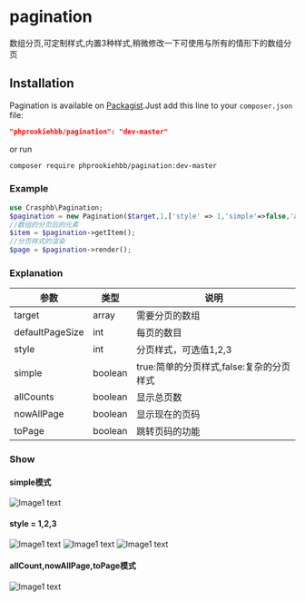 # pagination
数组分页,可定制样式,内置3种样式,稍微修改一下可使用与所有的情形下的数组分页

## Installation
Pagination is available on [Packagist](https://packagist.org/packages/phprookiehbb/pagination).Just add this line to your `composer.json` file:

```json
"phprookiehbb/pagination": "dev-master"
```

or run

```sh
composer require phprookiehbb/pagination:dev-master
```
### Example

``` php
use Crasphb\Pagination;
$pagination = new Pagination($target,1,['style' => 1,'simple'=>false,'allCounts'=>true,'nowAllPage'=>true,'toPage'=>true]);
//数组的分页后的元素
$item = $pagination->getItem();
//分页样式的渲染
$page = $pagination->render();
```

### Explanation
|  参数 |  类型 |  说明 |
| ------------ | ------------ |------------ |
| target  | array  | 需要分页的数组  |
| defaultPageSize  | int  | 每页的数目  |
|  style | int  | 分页样式，可选值1,2,3  |
|  simple | boolean  |  true:简单的分页样式,false:复杂的分页样式 |
|  allCounts | boolean  |  显示总页数 |
| nowAllPage  | boolean  |  显示现在的页码 |
|  toPage |  boolean | 跳转页码的功能  |

### Show

#### simple模式
![Image1 text](http://tpim.crasphter.cn/uploads/20190522/ef76e914a3430360c9e7669bfcc13c88.png)
#### style = 1,2,3
![Image1 text](http://tpim.crasphter.cn/uploads/20190522/bb9733636f3ae935e509f9c212b2d293.png)
![Image1 text](http://tpim.crasphter.cn/uploads/20190522/6d6588b8239d268aadde5434659e88a8.png)
![Image1 text](http://tpim.crasphter.cn/uploads/20190522/68309ad07313208b4001ba00f01bac39.png)
#### allCount,nowAllPage,toPage模式
![Image1 text](http://tpim.crasphter.cn/uploads/20190522/39c1ba84b56a8d83592c7b380dfe4d11.png)